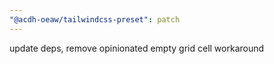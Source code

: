 ```yaml
---
"@acdh-oeaw/tailwindcss-preset": patch
---
```


update deps, remove opinionated empty grid cell workaround
